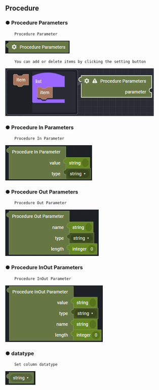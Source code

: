 ## Procedure

### ● Procedure Parameters

        Procedure Parameter

![](../../../img/assets/image%20%28234%29.png)

        You can add or delete items by clicking the setting button

![](../../../img/assets/image%20%28283%29.png)

### ● Procedure In Parameters

        Procedure In Parameter

![](../../../img/assets/image%20%28232%29.png)

### ● Procedure Out Parameters

        Procedure Out Parameter

![](../../../img/assets/image%20%28279%29.png)

### ● Procedure InOut Parameters

        Procedure InOut Parameter

![](../../../img/assets/image%20%28295%29.png)

### ● datatype

        Set column datatype

![type : string, integer, boolean, null, cursor](../../../img/assets/image%20%28223%29.png)
